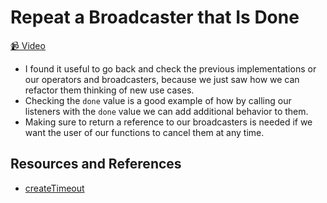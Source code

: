 # Repeat a Broadcaster that Is Done

[📹 Video](https://egghead.io/lessons/egghead-repeat-a-broadcaster-that-is-done)

- I found it useful to go back and check the previous implementations or our operators and broadcasters, because we just saw how we can refactor them thinking of new use cases.
- Checking the `done` value is a good example of how by calling our listeners with the `done` value we can add additional behavior to them.
- Making sure to return a reference to our broadcasters is needed if we want the user of our functions to cancel them at any time.

## Resources and References

- [createTimeout](https://egghead.io/lessons/egghead-create-a-function-to-configure-settimeout)
